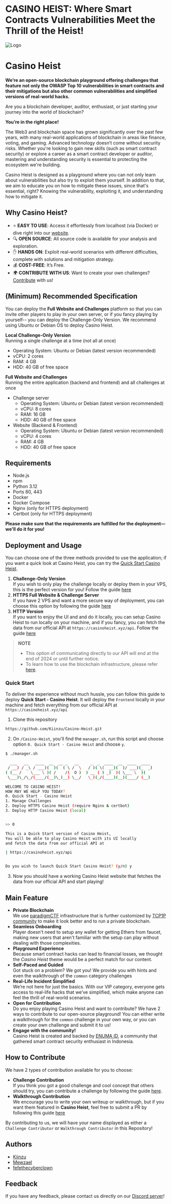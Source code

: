 # CASINO HEIST: Where Smart Contracts Vulnerabilities Meet the Thrill of the Heist!
![Logo](./casino-heist.png)
# Casino Heist
**We’re an open-source blockchain playground offering challenges that feature not only the OWASP Top 10 vulnerabilities in smart contracts and their mitigations but also other common vulnerabilities and simplified versions of real-world hacks.**

Are you a blockchain developer, auditor, enthusiast, or just starting your journey into the world of blockchain?

**You’re in the right place!** 

The Web3 and blockchain space has grown significantly over the past few years, with many real-world applications of blockchain in areas like finance, voting, and gaming. Advanced technology doesn’t come without security risks. Whether you're looking to gain new skills (such as smart contract security) or explore a career as a smart contract developer or auditor, mastering and understanding security is essential to protecting the ecosystem we're building.

Casino Heist is designed as a playground where you can not only learn about vulnerabilities but also try to exploit them yourself. In addition to that, we aim to educate you on how to mitigate these issues, since that's essential, right? Knowing the vulnerability, exploiting it, and understanding how to mitigate it.

## Why Casino Heist?
- ⭐ **EASY TO USE**: Access it effortlessly from localhost (via Docker) or dive right into our [website](https://casinoheist.xyz).
- 🔍 **OPEN SOURCE**: All source code is available for your analysis and exploration.
- ✋ **HANDS ON**: Exploit real-world scenarios with different difficulties, complete with solutions and mitigation strategy.
- 💰 **COST-FREE**: It’s Free.
- 🌍 **CONTRIBUTE WITH US**: Want to create your own challenges? [Contribute](/Contribution/) with us!


## (Minimum) Recommended Specification
You can deploy the **Full Website and Challenges** platform so that you can invite other players to play in your own server, or if you fancy playing by yourself-- you can deploy the Challenge-Only Version. We recommend using Ubuntu or Debian OS to deploy Casino Heist.

**Local Challenge-Only Version**  
Running a single challenge at a time (not all at once)
- Operating System: Ubuntu or Debian (latest version recommended)
- vCPU: 2 cores
- RAM: 4 GB
- HDD: 40 GB of free space

**Full Website and Challenges**  
Running the entire application (backend and frontend) and all challenges at once
- Challenge server
    - Operating System: Ubuntu or Debian (latest version recommended)
    - vCPU: 8 cores
    - RAM: 16 GB
    - HDD: 40 GB of free space
- Website (Backend & Frontend)
    - Operating System: Ubuntu or Debian (latest version recommended)
    - vCPU: 4 cores
    - RAM: 4 GB
    - HDD: 40 GB of free space

## Requirements
- Node.js
- npm
- Python 3.12
- Ports 80, 443
- Docker
- Docker Compose
- Nginx (only for HTTPS deployment)
- Certbot (only for HTTPS deployment)

**Please make sure that the requirements are fulfilled for the deployment—we'll do it for you!**

## Deployment and Usage

You can choose one of the three methods provided to use the application; if you want a quick look at Casino Heist, you can try the [Quick Start Casino Heist](#quick-start).

1. **Challenge-Only Version**  
    If you wish to only play the challenge locally or deploy them in your VPS, this is the perfect version for you! Follow the guide [here](./Documentation/CHALL-ONLY_deployment.md)
2. **HTTPS Full Website & Challenge Server**  
    If you have 2 VPS and want a more secure way of deployment, you can choose this option by following the guide [here](./Documentation/HTTPS_deployment.md)
3. **HTTP Version**  
    If you want to enjoy the UI and and do it locally, you can setup Casino Heist to run locally on your machine, and if you fancy, you can fetch the data from our official API at `https://casinoheist.xyz/api`. Follow the guide [here](./Documentation/HTTP_deployment.md)

> **NOTE**
>- This option of communicating directly to our API will end at the end of 2024 or until further notice.
>- To learn how to use the blockchain infrastructure, please refer [here](./Documentation/PLAY_101.md).

### Quick Start
To deliver the experience without much hussle, you can follow this guide to deploy **Quick Start - Casino Heist**. It will deploy the `Frontend` locally in your machine and fetch everything from our official API at `https://casinoheist.xyz/api`
1. Clone this repository

```bash
https://github.com/Kiinzu/Casino-Heist.git
```

2. On `/Casino-Heist`, you'll find the `manager.sh`, run this script and choose option `0. Quick Start - Casino Heist` and choose `y`.
```bash
$ ./manager.sh

  ___   __   ____  __  __ _   __     _  _  ____  __  ____  ____ 
 / __) / _\ / ___)(  )(  ( \ /  \   / )( \(  __)(  )/ ___)(_  _)
( (__ /    \___ \ )( /    /(  O )  ) __ ( ) _)  )( \___ \  )(  
 \___)\_/\_/(____/(__)\_)__) \__/   \_)(_/(____)(__)(____/ (__) 

WELCOME TO CASINO HEIST!
HOW MAY WE HELP YOU TODAY?
0. Quick Start - Casino Heist
1. Manage Challenges
2. Deploy HTTPS Casino Heist (require Nginx & certbot)
3. Deploy HTTP Casino Heist (local)


>> 0

This is a Quick Start version of Casino Heist,
You will be able to play Casino Heist with its UI locally
and fetch the data from our official API at

| https://casinoheist.xyz/api


Do you wish to launch Quick Start Casino Heist? (y/n) y
```

3. Now you should have a working Casino Heist website that fetches the data from our official API and start playing!

## Main Feature
- **Private Blockchain**  
    We use [paradigmCTF](https://github.com/paradigmxyz/paradigm-ctf-infrastructure) infrastructure that is further customized by [TCP1P community](https://github.com/TCP1P/Paradigmctf-BlockChain-Infra-Extended) to make it look better and to run a private blockchain.
- **Seamless Onboarding**  
    Player doesn't need to setup any wallet for getting Ethers from faucet, making new users that aren't familiar with the setup can play without dealing with those complexities.
- **Playground Experience**  
    Because smart contract hacks can lead to financial losses, we thought the *Casino Heist* theme would be a perfect match for our content.
- **Self-Paced and Guided**  
    Got stuck on a problem? We got you! We provide you with hints and even the walkthrough of the `common` category challenges
- **Real-Life Incident Simplified**  
    We’re not here for just the basics. With our VIP category, everyone gets access to real-life hacks that we’ve simplified, which make anyone can feel the thrill of real-world scenarios.
- **Open for Contribution**  
    Do you enjoy playing Casino Heist and want to contribute? We have 2 ways to contribute to our open-source playground! You can either write a walkthrough for the `common` challenge in your own way, or you can create your own challenge and submit it to us!
- **Engage with the community!**  
    Casino Heist is created and backed by [ENUMA ID](https://discord.gg/scwfGkERsj), a community that gathered smart contract security enthusiast in Indonesia.

## How to Contribute
We have 2 types of contribution available for you to choose:

- **Challenge Contribution**  
    If you think you got a good challenge and cool concept that others should try, you can contribute a challenge by following the guide [here](./Contribution/README.md#contributing-challenge).
- **Walkthrough Contribution**  
    We encourage you to write your own writeup or walkthrough, but if you want them featured in **Casino Heist**, feel free to submit a PR by following this guide [here](./Contribution/README.md#walkthrough-contribution)

By contributing to us, we will have your name displayed as either a `Challenge Contributor` or `Walkthrough Contributor` in this Repository!

## Authors
- [Kiinzu](https://github.com/kiinzu)
- [Mewzael](https://github.com/Mewzael)
- [fefethecyberclown](https://github.com/fefethecyberclown)

## Feedback
If you have any feedback, please contact us directly on our [Discord server](https://discord.gg/scwfGkERsj)!